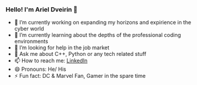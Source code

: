 ### Hello! I'm Ariel Dveirin 👋

- 🔭 I’m currently working on expanding my horizons and expirience in the cyber world
- 🌱 I’m currently learning about the depths of the professional coding environments
- 🤔 I’m looking for help in the job market
- 💬 Ask me about C++, Python or any tech related stuff
- 📫 How to reach me: <a href="https://www.linkedin.com/in/arieldveirin/" target="_blank">LinkedIn</a>
- 😄 Pronouns: He/ His
- ⚡ Fun fact: DC & Marvel Fan, Gamer in the spare time
